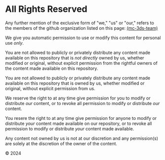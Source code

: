 # All Rights Reserved

Any further mention of the exclusive form of "we," "us" or "our," refers to the members of the github organization listed on this page: [\(mc-3ds-team\)](https://github.com/mc-3ds-team)

We give you automatic permission to use or modify this content for personal use _only_. 

You are not allowed to publicly or privately distribute any content made available on this repository that is _not directly_ owned by us, 
whether modified or original, without explicit permission from the rightful owners of the content made available on this repository.

You are not allowed to publicly or privately distribute any content made available on this repository that is owned by us, 
whether modified or original, without explicit permission from us.

We reserve the right to at any time give permission for you to modify or distribute _our_ content, or to revoke all permission to modify or distribute _our_ content.

You resere the right to at any time give permission for anyone to modify or distribute _your_ content made available on our repository, or to revoke all permission to modify or distribute _your_ content made available.

Any content not owned by us is not at our discretion and any permission(s) are solely at the discretion of the owner of the content.

© 2024 
